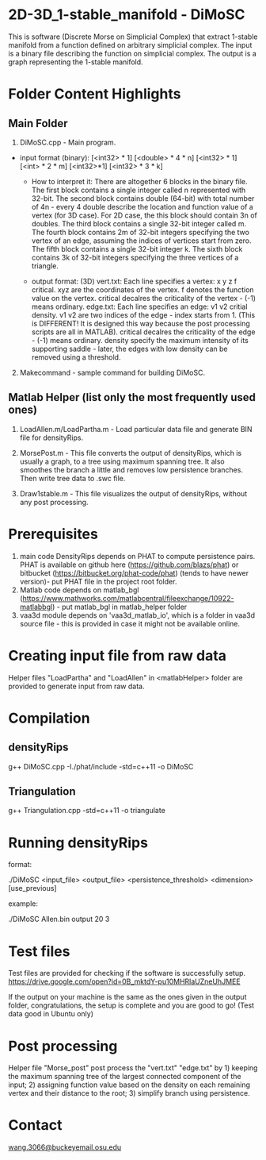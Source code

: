 # 2D-3D_1-stable_manifold - DiMoSC
This is software (Discrete Morse on Simplicial Complex) that extract 1-stable manifold from a function defined on arbitrary simplicial complex. The input is a binary file describing the function on simplicial complex. The output is a graph representing the 1-stable manifold.

# Folder Content Highlights

## Main Folder

1. DiMoSC.cpp - Main program.
* input format (binary):
[\<int32\> * 1] [\<double\> * 4 * n] [\<int32\> * 1] [\<int\> * 2 * m] [\<int32\>*1] [\<int32\> * 3 * k]

  * How to interpret it: There are altogether 6 blocks in the binary file. The first block contains a single integer called n represented with 32-bit. The second block contains double (64-bit) with total number of 4n - every 4 double describe the location and function value of a vertex (for 3D case). For 2D case, the this block should contain 3n of doubles. The third block contains a single 32-bit integer called m. The fourth block contains 2m of 32-bit integers specifying the two vertex of an edge, assuming the indices of vertices start from zero. The fifth block contains a single 32-bit integer k. The sixth block contains 3k of 32-bit integers specifying the three vertices of a triangle.

  * output format: (3D)
vert.txt:
Each line specifies a vertex: x y z f critical. xyz are the coordinates of the vertex. f denotes the function value on the vertex. critical decalres the criticality of the vertex - (-1) means ordinary.
edge.txt:
Each line specifies an edge: v1 v2 critial density. v1 v2 are two indices of the edge - index starts from 1. (This is DIFFERENT! It is designed this way because the post processing scripts are all in MATLAB). critical decalres the criticality of the edge - (-1) means ordinary. density specify the maximum intensity of its supporting saddle - later, the edges with low density can be removed using a threshold.

2. Makecommand - sample command for building DiMoSC.

## Matlab Helper (list only the most frequently used ones)
1. LoadAllen.m/LoadPartha.m - Load particular data file and generate BIN file for densityRips.

2. MorsePost.m - This file converts the output of densityRips, which is usually a graph, to a tree using maximum spanning tree. It also smoothes the branch a little and removes low persistence branches. Then write tree data to .swc file.

3. Draw1stable.m - This file visualizes the output of densityRips, without any post processing.

# Prerequisites
1. main code DensityRips depends on PHAT to compute persistence pairs. PHAT is available on github here (https://github.com/blazs/phat)  or bitbucket (https://bitbucket.org/phat-code/phat) (tends to have newer version)- put PHAT file in the project root folder.
2. Matlab code depends on matlab_bgl (https://www.mathworks.com/matlabcentral/fileexchange/10922-matlabbgl) - put matlab_bgl in matlab_helper folder
3. vaa3d module depends on 'vaa3d_matlab_io', which is a folder in vaa3d source file - this is provided in case it might not be available online.

# Creating input file from raw data
Helper files "LoadPartha" and "LoadAllen" in \<matlabHelper\> folder are provided to generate input from raw data. 

# Compilation
## densityRips
g++ DiMoSC.cpp -I./phat/include -std=c++11 -o DiMoSC
## Triangulation
g++ Triangulation.cpp -std=c++11 -o triangulate

# Running densityRips

format:

./DiMoSC \<input_file> \<output_file> \<persistence_threshold> \<dimension> [use_previous]

example:

./DiMoSC Allen.bin output 20 3

# Test files
Test files are provided for checking if the software is successfully setup. 
https://drive.google.com/open?id=0B_mktdY-pu10MHRlaUZneUhJMEE

If the output on your machine is the same as the ones given in the output folder, congratulations, the setup is complete and you are good to go! (Test data good in Ubuntu only)


# Post processing
Helper file "Morse_post" post process the "vert.txt" "edge.txt" by 1) keeping the maximum spanning tree of the largest connected component of the input; 2) assigning function value based on the density on each remaining vertex and their distance to the root; 3) simplify branch using persistence.


# Contact
wang.3066@buckeyemail.osu.edu

